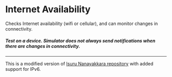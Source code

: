 # Internet Availability
Checks Internet availability (wifi or cellular), and can monitor changes in connectivity.

##### *Test on a device. Simulator does not always send notifications when there are changes in connectivity.*

***

This is a modified version of [Isuru Nanayakkara repository](https://github.com/Isuru-Nanayakkara/Reach.git) with added support for IPv6.
